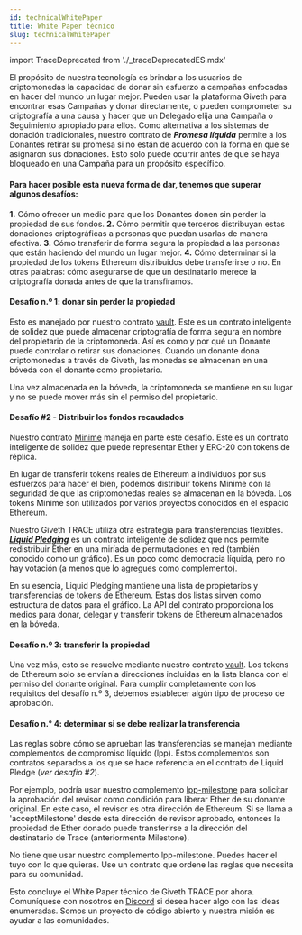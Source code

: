 ```yaml
---
id: technicalWhitePaper
title: White Paper técnico
slug: technicalWhitePaper
---
```

import TraceDeprecated from './_traceDeprecatedES.mdx'

<TraceDeprecated />


El propósito de nuestra tecnología es brindar a los usuarios de criptomonedas la capacidad de donar sin esfuerzo a campañas enfocadas en hacer del mundo un lugar mejor. Pueden usar la plataforma Giveth para encontrar esas Campañas y donar directamente, o pueden comprometer su criptografía a una causa y hacer que un Delegado elija una Campaña o Seguimiento apropiado para ellos. Como alternativa a los sistemas de donación tradicionales, nuestro contrato de ***Promesa líquida*** permite a los Donantes retirar su promesa si no están de acuerdo con la forma en que se asignaron sus donaciones. Esto solo puede ocurrir antes de que se haya bloqueado en una Campaña para un propósito específico.

#### Para hacer posible esta nueva forma de dar, tenemos que superar algunos desafíos:

**1.** Cómo ofrecer un medio para que los Donantes donen sin perder la propiedad de sus fondos.
**2.** Cómo permitir que terceros distribuyan estas donaciones criptográficas a personas que puedan usarlas de manera efectiva.
**3.** Cómo transferir de forma segura la propiedad a las personas que están haciendo del mundo un lugar mejor.
**4.** Cómo determinar si la propiedad de los tokens Ethereum distribuidos debe transferirse o no. En otras palabras: cómo asegurarse de que un destinatario merece la criptografía donada antes de que la transfiramos.

#### Desafío n.º 1: donar sin perder la propiedad
Esto es manejado por nuestro contrato [vault](https://github.com/Giveth/vaultcontract). Este es un contrato inteligente de solidez que puede almacenar criptografía de forma segura en nombre del propietario de la criptomoneda. Así es como y por qué un Donante puede controlar o retirar sus donaciones. Cuando un donante dona criptomonedas a través de Giveth, las monedas se almacenan en una bóveda con el donante como propietario.

Una vez almacenada en la bóveda, la criptomoneda se mantiene en su lugar y no se puede mover más sin el permiso del propietario.

#### Desafío #2 - Distribuir los fondos recaudados
 Nuestro contrato [Minime](https://github.com/Giveth/minime) maneja en parte este desafío. Este es un contrato inteligente de solidez que puede representar Ether y ERC-20 con tokens de réplica.

En lugar de transferir tokens reales de Ethereum a individuos por sus esfuerzos para hacer el bien, podemos distribuir tokens Minime con la seguridad de que las criptomonedas reales se almacenan en la bóveda. Los tokens Minime son utilizados por varios proyectos conocidos en el espacio Ethereum.

Nuestro Giveth TRACE utiliza otra estrategia para transferencias flexibles. [***Liquid Pledging***](https://github.com/Giveth/liquidpledging) es un contrato inteligente de solidez que nos permite redistribuir Ether en una miríada de permutaciones en red (también conocido como un gráfico). Es un poco como democracia líquida, pero no hay votación (a menos que lo agregues como complemento).

En su esencia, Liquid Pledging mantiene una lista de propietarios y transferencias de tokens de Ethereum. Estas dos listas sirven como estructura de datos para el gráfico. La API del contrato proporciona los medios para donar, delegar y transferir tokens de Ethereum almacenados en la bóveda.

#### Desafío n.º 3: transferir la propiedad
Una vez más, esto se resuelve mediante nuestro contrato [vault](https://github.com/Giveth/vaultcontract). Los tokens de Ethereum solo se envían a direcciones incluidas en la lista blanca con el permiso del donante original. Para cumplir completamente con los requisitos del desafío n.º 3, debemos establecer algún tipo de proceso de aprobación.

#### Desafío n.° 4: determinar si se debe realizar la transferencia
Las reglas sobre cómo se aprueban las transferencias se manejan mediante complementos de compromiso líquido (lpp). Estos complementos son contratos separados a los que se hace referencia en el contrato de Liquid Pledge (*ver desafío #2*).

Por ejemplo, podría usar nuestro complemento [lpp-milestone](https://github.com/Giveth/lpp-milestone) para solicitar la aprobación del revisor como condición para liberar Ether de su donante original. En este caso, el revisor es otra dirección de Ethereum. Si se llama a 'acceptMilestone' desde esta dirección de revisor aprobado, entonces la propiedad de Ether donado puede transferirse a la dirección del destinatario de Trace (anteriormente Milestone).

No tiene que usar nuestro complemento lpp-milestone. Puedes hacer el tuyo con lo que quieras. Use un contrato que ordene las reglas que necesita para su comunidad.

Esto concluye el White Paper técnico de Giveth TRACE por ahora. Comuníquese con nosotros en [Discord](https://discord.gg/qf7XZ48gCU) si desea hacer algo con las ideas enumeradas. Somos un proyecto de código abierto y nuestra misión es ayudar a las comunidades.